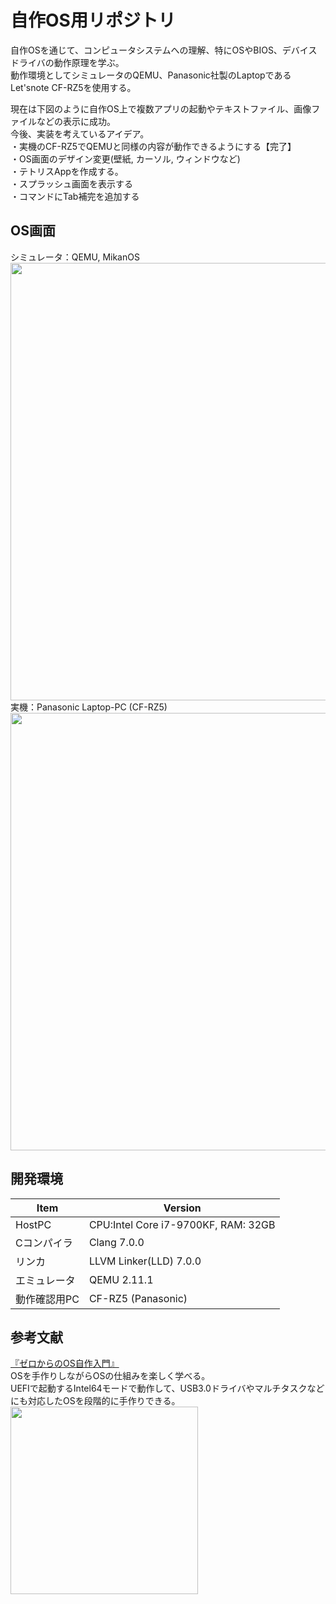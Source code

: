 # 自作OS用リポジトリ <br>
自作OSを通じて、コンピュータシステムへの理解、特にOSやBIOS、デバイスドライバの動作原理を学ぶ。<br>
動作環境としてシミュレータのQEMU、Panasonic社製のLaptopであるLet'snote CF-RZ5を使用する。<br>

現在は下図のように自作OS上で複数アプリの起動やテキストファイル、画像ファイルなどの表示に成功。<br>
今後、実装を考えているアイデア。<br>
・実機のCF-RZ5でQEMUと同様の内容が動作できるようにする【完了】<br>
・OS画面のデザイン変更(壁紙, カーソル, ウィンドウなど)<br>
・テトリスAppを作成する。 <br>
・スプラッシュ画面を表示する<br>
・コマンドにTab補完を追加する<br>

## OS画面<br>
シミュレータ：QEMU, MikanOS<br>
<img src="https://user-images.githubusercontent.com/74296872/176450306-08a06869-ec79-4333-99cb-38f8183aaf2d.gif" width="700"><br>
実機：Panasonic Laptop-PC (CF-RZ5)<br>
<img src="https://user-images.githubusercontent.com/74296872/202130883-5f03d99c-d80a-4e6c-9c09-3630e121a25a.png" width="700"><br>

## 開発環境<br>
| Item | Version |
| ------------- | ------------- |
| HostPC  | CPU:Intel Core i7-9700KF, RAM: 32GB  |
| Cコンパイラ  | Clang 7.0.0  |
| リンカ  | LLVM Linker(LLD) 7.0.0  |
| エミュレータ  | QEMU 2.11.1  |
| 動作確認用PC  | CF-RZ5 (Panasonic)  |

## 参考文献 <br>
[『ゼロからのOS自作入門』](http://zero.osdev.jp/)<br>
OSを手作りしながらOSの仕組みを楽しく学べる。<br>
UEFIで起動するIntel64モードで動作して、USB3.0ドライバやマルチタスクなどにも対応したOSを段階的に手作りできる。<br>
<img src="https://user-images.githubusercontent.com/74296872/173007556-5feaa90e-a987-4574-867c-3d0823655e1c.png" width="300">
